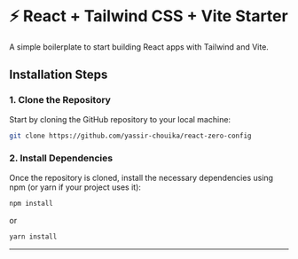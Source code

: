 # ⚡ React + Tailwind CSS + Vite Starter

A simple boilerplate to start building React apps with Tailwind and Vite.

## Installation Steps

### 1. Clone the Repository

Start by cloning the GitHub repository to your local machine:

```bash
git clone https://github.com/yassir-chouika/react-zero-config
```

### 2. Install Dependencies

Once the repository is cloned, install the necessary dependencies using npm (or yarn if your project uses it):

```bash
npm install
```

or

```bash
yarn install
```

---
